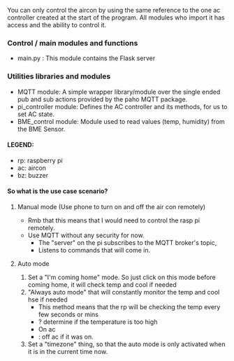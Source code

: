 You can only control the aircon by using the same reference to the one ac controller created at the start of the program.
All modules who import it has access and the ability to control it.

### Control / main modules and functions
- main.py :
	This module contains the Flask server

### Utilities libraries and modules
- MQTT module:
	A simple wrapper library/module over the single ended pub and sub actions provided by the paho MQTT package.
- pi_controller module:
	Defines the AC controller and its methods, for us to set AC state.
- BME_control module:
	Module used to read values (temp, humidity) from the BME Sensor.


#### LEGEND:
- rp: raspberry pi
- ac: aircon
- bz: buzzer

#### So what is the use case scenario?
1. Manual mode (Use phone to turn on and off the air con remotely)
    - Rmb that this means that I would need to control the rasp pi remotely.
    - Use MQTT without any security for now.
        - The "server" on the pi subscribes to the MQTT broker's topic,
        - Listens to commands that will come in.

2. Auto mode
    1. Set a "I'm coming home" mode. So just click on this mode before coming home, it will check temp and cool if needed
    2. "Always auto mode" that will constantly monitor the temp and cool hse if needed
        - This method means that the rp will be checking the temp every few seconds or mins
        - ?	determine if the temperature is too high
        - On ac
        - : off ac if it was on.
    3. Set a "timezone" thing, so that the auto mode is only activated when it is in the current time now.